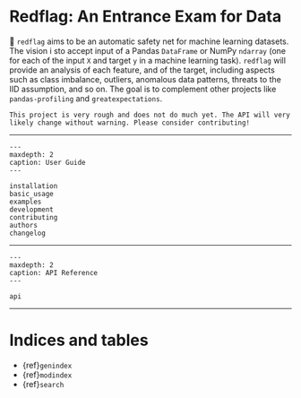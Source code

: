 # Redflag: An Entrance Exam for Data

🚩 `redflag` aims to be an automatic safety net for machine learning datasets. The vision i sto accept input of a Pandas `DataFrame` or NumPy `ndarray` (one for each of the input `X` and target `y` in a machine learning task). `redflag` will provide an analysis of each feature, and of the target, including aspects such as class imbalance, outliers, anomalous data patterns, threats to the IID assumption, and so on. The goal is to complement other projects like `pandas-profiling` and `greatexpectations`.

```{admonition} Work in progress
This project is very rough and does not do much yet. The API will very likely change without warning. Please consider contributing!
```
----

```{toctree}
---
maxdepth: 2
caption: User Guide
---

installation
basic_usage
examples
development
contributing
authors
changelog

```
----

```{toctree}
---
maxdepth: 2
caption: API Reference
---

api
```
----

# Indices and tables

* {ref}`genindex`
* {ref}`modindex`
* {ref}`search`

